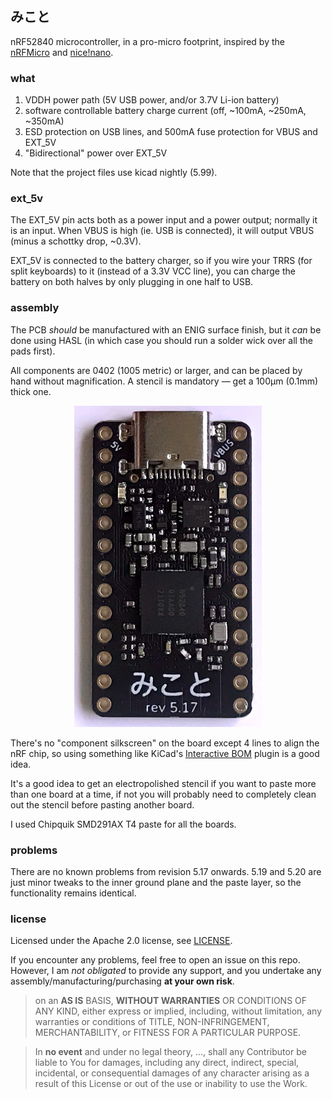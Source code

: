 ## みこと

nRF52840 microcontroller, in a pro-micro footprint, inspired by the [nRFMicro](https://github.com/joric/nrfmicro) and [nice!nano](https://nicekeyboards.com/nice-nano).

### what

1. VDDH power path (5V USB power, and/or 3.7V Li-ion battery)
2. software controllable battery charge current (off, ~100mA, ~250mA, ~350mA)
3. ESD protection on USB lines, and 500mA fuse protection for VBUS and EXT_5V
4. "Bidirectional" power over EXT_5V

Note that the project files use kicad nightly (5.99).

### ext_5v

The EXT_5V pin acts both as a power input and a power output; normally it is an input. When VBUS is high (ie. USB is connected), it will output VBUS (minus a schottky drop, ~0.3V).

EXT_5V is connected to the battery charger, so if you wire your TRRS (for split keyboards) to it (instead of a 3.3V VCC line), you can charge the battery on both halves by only plugging in one half to USB.


### assembly

The PCB *should* be manufactured with an ENIG surface finish, but it *can* be done using HASL (in which case you should run a solder wick over all the pads first).

All components are 0402 (1005 metric) or larger, and can be placed by hand without magnification. A stencil is mandatory — get a 100µm (0.1mm) thick one.

<p align="center"><img src="./misc/rev-5.17.jpg" width="300px"></p>

There's no "component silkscreen" on the board except 4 lines to align the nRF chip, so using something like KiCad's [Interactive BOM](https://github.com/openscopeproject/InteractiveHtmlBom) plugin is a good idea.

It's a good idea to get an electropolished stencil if you want to paste more than one board at a time, if not you will probably need to completely clean out the stencil before pasting another board.

I used Chipquik SMD291AX T4 paste for all the boards.


### problems

There are no known problems from revision 5.17 onwards. 5.19 and 5.20 are just minor tweaks to the inner ground plane and the paste layer, so the functionality remains identical.


### license

Licensed under the Apache 2.0 license, see [LICENSE](./LICENSE).

If you encounter any problems, feel free to open an issue on this repo. However, I am *not obligated* to provide any support, and you undertake any assembly/manufacturing/purchasing **at your own risk**.

> on an **AS IS** BASIS, **WITHOUT WARRANTIES** OR CONDITIONS OF ANY KIND, either express or implied, including, without limitation, any warranties or conditions of TITLE, NON-INFRINGEMENT, MERCHANTABILITY, or FITNESS FOR A PARTICULAR PURPOSE.

> In **no event** and under no legal theory, ..., shall any Contributor be liable to You for damages, including any direct, indirect, special, incidental, or consequential damages of any character arising as a result of this License or out of the use or inability to use the Work.

